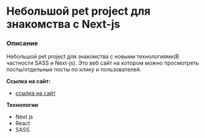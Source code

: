 # Небольшой pet project для знакомства с Next-js

### Описание

Небольшой pet project для знакомства с новыми технологиями(В частности SASS и Next-js). Это веб сайт на котором можно просмотреть посты/отдельные посты по клику и пользователей.

**Ссылка на сайт:**

* [ссылка на сайт](https://next-js-website-ov3xkzudb-sxkzxqw.vercel.app/)

**Технологии**

* Next js
* React
* SASS